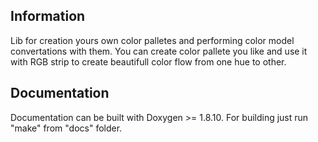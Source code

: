 ## Information

Lib for creation yours own color palletes and performing color model convertations with them.
You can create color pallete you like and use it with RGB strip to create beautifull color flow from one hue to other.

## Documentation

Documentation can be built with Doxygen >= 1.8.10. For building just run "make" from "docs" folder.

